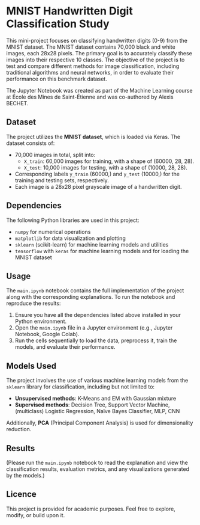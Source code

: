 # MNIST Handwritten Digit Classification Study

This mini-project focuses on classifying handwritten digits (0-9) from the MNIST dataset. The MNIST dataset contains 70,000 black and white images, each 28x28 pixels. The primary goal is to accurately classify these images into their respective 10 classes. The objective of the project is to test and compare different methods for image classification, including traditional algorithms and neural networks, in order to evaluate their performance on this benchmark dataset.

The Jupyter Notebook was created as part of the Machine Learning course at École des Mines de Saint-Étienne and was co-authored by Alexis BECHET.

## Dataset

The project utilizes the **MNIST dataset**, which is loaded via Keras.
The dataset consists of:
* 70,000 images in total, split into:
    * `X_train`: 60,000 images for training, with a shape of (60000, 28, 28).
    * `X_test`: 10,000 images for testing, with a shape of (10000, 28, 28).
* Corresponding labels `y_train` (60000,) and `y_test` (10000,) for the training and testing sets, respectively.
* Each image is a 28x28 pixel grayscale image of a handwritten digit.

## Dependencies

The following Python libraries are used in this project:

* `numpy` for numerical operations
* `matplotlib` for data visualization and plotting
* `sklearn` (scikit-learn) for machine learning models and utilities
* `tensorflow` with `keras` for machine learning models and for loading the MNIST dataset

## Usage

The `main.ipynb` notebook contains the full implementation of the project along with the corresponding explanations. To run the notebook and reproduce the results:

1.  Ensure you have all the dependencies listed above installed in your Python environment.
2.  Open the `main.ipynb` file in a Jupyter environment (e.g., Jupyter Notebook, Google Colab).
3.  Run the cells sequentially to load the data, preprocess it, train the models, and evaluate their performance.

## Models Used

The project involves the use of various machine learning models from the `sklearn` library for classification, including but not limited to:

- **Unsupervised methods**: K-Means and EM with Gaussian mixture
- **Supervised methods**: Decision Tree, Support Vector Machine, (multiclass) Logistic Regression, Naïve Bayes Classifier, MLP, CNN

Additionally, **PCA** (Principal Component Analysis) is used for dimensionality reduction.

## Results

(Please run the `main.ipynb` notebook to read the explanation and view the classification results, evaluation metrics, and any visualizations generated by the models.)

## Licence

This project is provided for academic purposes. Feel free to explore, modify, or build upon it.
